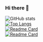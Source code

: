 ### Hi there 👋

<!--
**Sciencewolf/Sciencewolf** is a ✨ _special_ ✨ repository because its `README.md` (this file) appears on your GitHub profile.

Here are some ideas to get you started:

- 🔭 I’m currently working on ...
- 🌱 I’m currently learning ...
- 📫 How to reach me: ...
-->

![GitHub stats](https://github-readme-stats.vercel.app/api?username=sciencewolf&show_icons=true&theme=nightowl)
<br>
[![Top Langs](https://github-readme-stats.vercel.app/api/top-langs/?username=sciencewolf&layout=compact&langs_count=5)](https://github.com/sciencewolf/Sciencewolf)
<br>
[![Readme Card](https://github-readme-stats.vercel.app/api/pin/?username=sciencewolf&repo=codeeditor&show_owner=true&theme=nightowl)](https://github.com/Sciencewolf/CodeEditor)
<br>
[![Readme Card](https://github-readme-stats.vercel.app/api/pin/?username=sciencewolf&repo=pozpp_beta&show_owner=true&theme=nightowl)](https://github.com/Sciencewolf/pozpp_beta)
<br><br>